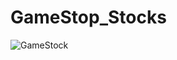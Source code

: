 # GameStop_Stocks

![GameStock](https://user-images.githubusercontent.com/25004712/109401904-2eb8be00-7917-11eb-9e46-04bc5f9d8acf.gif)
